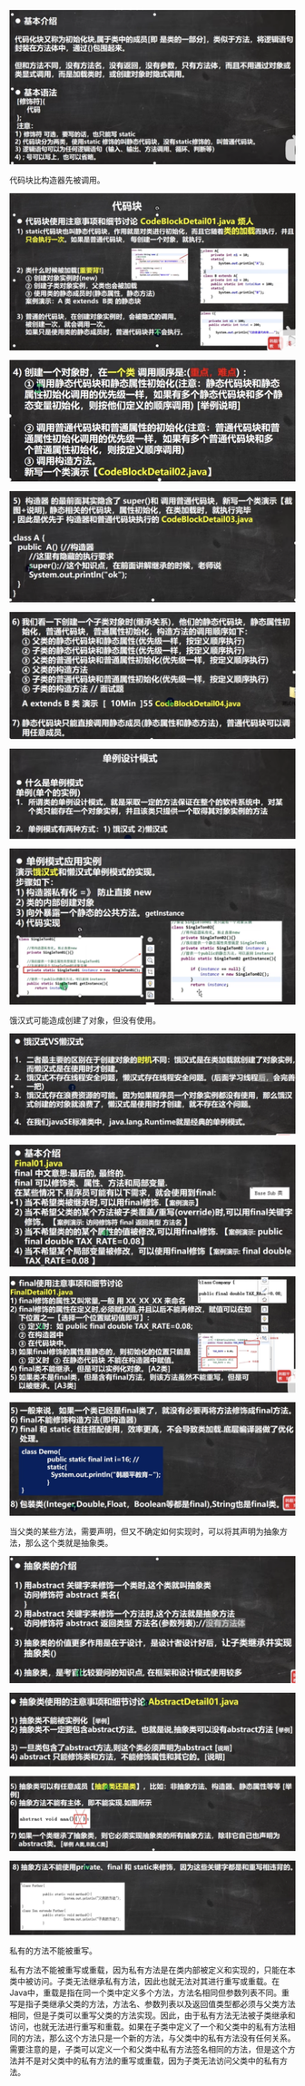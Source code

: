 ![Alt text](image/day7/image.png)

代码块比构造器先被调用。

![Alt text](image/day7/image-1.png)

![Alt text](image/day7/image-2.png)

![Alt text](image/day7/image-3.png)

![Alt text](image/day7/image-4.png)

![Alt text](image/day7/image-5.png)

![Alt text](image/day7/image-6.png)

饿汉式可能造成创建了对象，但没有使用。

![Alt text](image/day7/image-7.png)

![Alt text](image/day7/image-8.png)

![Alt text](image/day7/image-9.png)

![Alt text](image/day7/image-10.png)

当父类的某些方法，需要声明，但又不确定如何实现时，可以将其声明为抽象方法，那么这个类就是抽象类。

![Alt text](image/day7/image-11.png)

![Alt text](image/day7/image-12.png)

![Alt text](image/day7/image-13.png)

![Alt text](image/day7/image-14.png)

私有的方法不能被重写。

私有方法不能被重写或重载，因为私有方法是在类内部被定义和实现的，只能在本类中被访问。子类无法继承私有方法，因此也就无法对其进行重写或重载。在Java中，重载是指在同一个类中定义多个方法，方法名相同但参数列表不同。重写是指子类继承父类的方法，方法名、参数列表以及返回值类型都必须与父类方法相同，但是子类可以重写父类的方法实现。因此，由于私有方法无法被子类继承和访问，也就无法进行重写和重载。如果在子类中定义了一个和父类中的私有方法相同的方法，那么这个方法只是一个新的方法，与父类中的私有方法没有任何关系。需要注意的是，子类可以定义一个和父类中私有方法签名相同的方法，但是这个方法并不是对父类中的私有方法的重写或重载，因为子类无法访问父类中的私有方法。